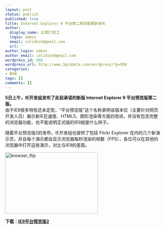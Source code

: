 ```yaml
---
layout: post
status: publish
published: true
title: Internet Explorer 9 平台第二预览版更新发布
author:
  display_name: 北漂IT民工
  login: admin
  email: calidion@gmail.com
  url: ''
author_login: admin
author_email: calidion@gmail.com
wordpress_id: 958
wordpress_url: http://www.3gcnbeta.com/wordpress/?p=958
categories:
- 新闻
tags: []
comments: []
---
```

<p><strong>5日上午，IE开发组发布了此前承诺的新版 Internet Explorer 9 平台预览版第二版。</strong><br />
由于IE9很多特性还未定型，&ldquo;平台预览版&rdquo;这个名称表明该版本仅（主要针对网页开发人员）展示新IE在速度、HTML5、图形渲染等方面的改进，并没有包含完整的浏览器功能，也不能说明正式版的IE9就是什么样子。</p>
<p>随着平台预览版2的发布，IE开发组也提供了包括 Flickr Explorer 在内的几个新演示页，并且每个演示都会显示浏览器每秒渲染的帧数（FPS），各位可以在其他的浏览器中打开这些演示，对比与IE9的差距。</p>
<p><a href="http://windowsteamblog.com/cfs-file.ashx/__key/CommunityServer.Blogs.Components.WeblogFiles/windowsexperience/browser_5F00_flip_5F00_649484EC.jpg" target="_blank"><img title="browser_flip" src="http://windowsteamblog.com/cfs-file.ashx/__key/CommunityServer.Blogs.Components.WeblogFiles/windowsexperience/browser_5F00_flip_5F00_thumb_5F00_113D3EC6.jpg" border="0" alt="browser_flip" width="300" height="200" /></a></p>
<p><strong>下载：</strong><a href="http://ie.microsoft.com/testdrive/"><strong>IE9平台预览版2</strong></a></p>
